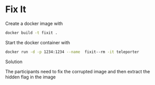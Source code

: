 # Fix It

Create a docker image with
``` bash
docker build -t fixit .
```

Start the docker container with
``` bash
docker run -d -p 1234:1234 --name  fixit--rm -it teleporter
```

Solution 

The participants need to fix the corrupted image and then extract the hidden flag in the image
